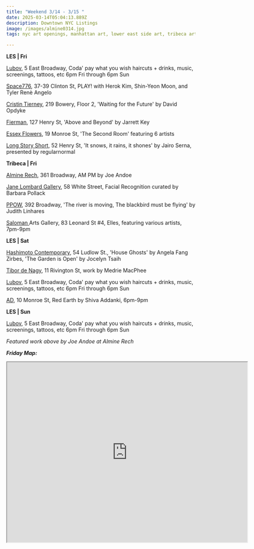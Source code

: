 ```yaml
---
title: "Weekend 3/14 - 3/15 "
date: 2025-03-14T05:04:13.889Z
description: Downtown NYC Listings
image: /images/almine0314.jpg
tags: nyc art openings, manhattan art, lower east side art, tribeca art

---
```

**L﻿ES | Fri**

[Lubov](https://lubov.nyc/), 5 East Broadway, Coda' pay what you wish haircuts + drinks, music, screenings, tattoos, etc 6pm Fri through 6pm Sun

[Space776](https://www.space776.com/play), 37-39 Clinton St, PLAY! with Herok Kim, Shin-Yeon Moon, and Tyler Renè Angelo

[Cristin Tierney](https://www.cristintierney.com/exhibitions/99-david-opdyke-waiting-for-the-future/cover/), 219 Bowery, Floor 2, 'Waiting for the Future' by David Opdyke 

[Fierman](https://fierman.nyc/), 127 Henry St, 'Above and Beyond' by Jarrett Key

[Essex Flowers](https://essexflowers.us/), 19 Monroe St, 'The Second Room' featuring 6 artists

[Long Story Short](https://www.lss.gallery/cities/new-york), 52 Henry St, 'It snows, it rains, it shones' by Jairo Serna, presented by regularnormal

**T﻿ribeca | Fri**

[Almine Rech](https://www.alminerech.com/exhibitions/10905-joe-andoe-am-pm), 361 Broadway, AM PM by Joe Andoe

[Jane Lombard Gallery](https://www.janelombardgallery.com/exhibitions/75-facial-recognition-curated-by-barbara-pollack/), 58 White Street, Facial Recognition curated by Barbara Pollack

[P﻿POW](https://www.ppowgallery.com/exhibitions/judith-linhares3), 392 Broadway, 'The river is moving, The blackbird must be flying' by Judith Linhares

[Saloman ](https://salomonarts.com/)Arts Gallery, 83 Leonard St #4, Elles, featuring various artists, 7pm-9pm

**L﻿ES | Sat**

[Hashimoto Contemporary](https://www.hashimotocontemporary.com/exhibitions/current/), 54 Ludlow St., 'House Ghosts' by Angela Fang Zirbes, 'The Garden is Open' by Jocelyn Tsaih

[Tibor de Nagy](https://www.tibordenagy.com/), 11 Rivington St, work by Medrie MacPhee

[Lubov](https://lubov.nyc/), 5 East Broadway, Coda' pay what you wish haircuts + drinks, music, screenings, tattoos, etc 6pm Fri through 6pm Sun

[A﻿D](https://www.instagram.com/ad.nyc), 10 Monroe St, Red Earth by Shiva Addanki, 6pm-9pm

**L﻿ES | Sun**

[Lubov](https://lubov.nyc/), 5 East Broadway, Coda' pay what you wish haircuts + drinks, music, screenings, tattoos, etc 6pm Fri through 6pm Sun

*F﻿eatured work above by Joe Andoe at Almine Rech*

***F﻿riday Map:***

<iframe src="https://www.google.com/maps/d/u/1/embed?mid=1BX4-ICN-vx-1vQfdl6OObDGhrlkvyOw&ehbc=2E312F" width="640" height="480"></iframe>